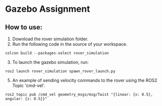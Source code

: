 # Gazebo Assignment
## How to use:
1) Download the rover simulation folder. 
2) Run the following code in the source of your workspace.
```
colcon build --packages-select rover_simulation
```
3) To launch the gazebo simulation, run: 
```
ros2 launch rover_simulation spawn_rover_launch.py
```
5) An example of sending velocity commands to the rover using the ROS2 Topic 'cmd-vel'.
```
ros2 topic pub /cmd_vel geometry_msgs/msg/Twist "{linear: {x: 0.5}, angular: {z: 0.5}}"
```
